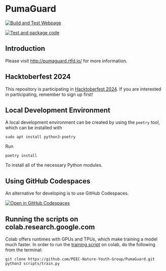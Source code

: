 # PumaGuard

[![Build and Test Webpage](https://github.com/PEEC-Nature-Youth-Group/PumaGuard/actions/workflows/build-webpage.yaml/badge.svg)](https://github.com/PEEC-Nature-Youth-Group/PumaGuard/actions/workflows/build-webpage.yaml)

[![Test and package code](https://github.com/PEEC-Nature-Youth-Group/PumaGuard/actions/workflows/test-and-package.yaml/badge.svg)](https://github.com/PEEC-Nature-Youth-Group/PumaGuard/actions/workflows/test-and-package.yaml)

## Introduction

Please visit <http://pumaguard.rtfd.io/> for more information.

## Hacktoberfest 2024

This repository is participating in [Hacktoberfest
2024](https://hacktoberfest.com/). If you are interested in participating,
remember to sign up first!

## Local Development Environment

A local development environment can be created by using the `poetry` tool,
which can be installed with

```console
sudo apt install python3-poetry
```

Run

```console
poetry install
```

To install all of the necessary Python modules.

## Using GitHub Codespaces

An alternative for developing is to use GitHub Codespaces.

[![Open in GitHub Codespaces](https://github.com/codespaces/badge.svg)](https://codespaces.new/PEEC-Nature-Youth-Group/PumaGuard)

## Running the scripts on colab.research.google.com

Colab offers runtimes with GPUs and TPUs, which make training a model much
faster. In order to run the [training script](scripts/train.py) on colab, do
the following from the terminal:

```console
git clone https://github.com/PEEC-Nature-Youth-Group/PumaGuard.git
python3 scripts/train.py
```

